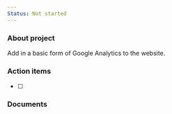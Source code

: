 ```yaml
---
Status: Not started
---
```

### About project

Add in a basic form of Google Analytics to the website.

  

### Action items

- [ ]

  

### Documents

[](https://www.notion.soundefined)